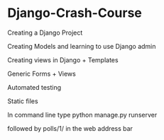 # Django-Crash-Course

Creating a Django Project

Creating Models and learning to use Django admin

Creating views in Django + Templates

Generic Forms + Views

Automated testing

Static files

In command line type python manage.py runserver

followed by polls/1/ in the web address bar
